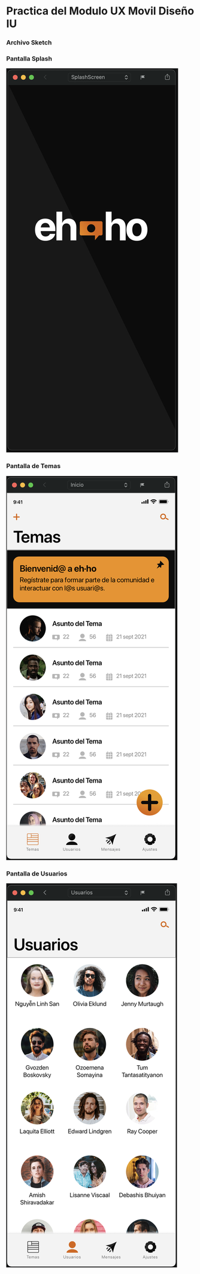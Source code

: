 # Practica del Modulo UX Movil Diseño IU

### Archivo Sketch

[](https://github.com/farroyob/ehho/blob/main/Archivos/Practica.sketch)

### Pantalla Splash

![](https://github.com/farroyob/ehho/blob/main/Archivos/Splash.png)

### Pantalla de Temas

![](https://github.com/farroyob/ehho/blob/main/Archivos/Temas.png)

### Pantalla de Usuarios

![](https://github.com/farroyob/ehho/blob/main/Archivos/Usuarios.png)